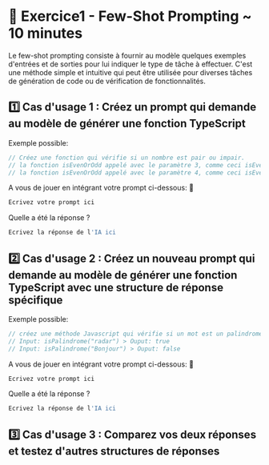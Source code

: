 # 📝 Exercice1 - Few-Shot Prompting ~ 10 minutes
Le few-shot prompting consiste à fournir au modèle quelques exemples d'entrées et de sorties pour lui indiquer le type de tâche à effectuer. C'est une méthode simple et intuitive qui peut être utilisée pour diverses tâches de génération de code ou de vérification de fonctionnalités.

## 1️⃣ Cas d'usage 1 : Créez un prompt qui demande au modèle de générer une fonction TypeScript
Exemple possible:
```typescript
// Créez une fonction qui vérifie si un nombre est pair ou impair.
// la fonction isEvenOrOdd appelé avec le paramètre 3, comme ceci isEvenOrOdd(3), doit me retourner "odd"
// la fonction isEvenOrOdd appelé avec le paramètre 4, comme ceci isEvenOrOdd(4), doit me retourner "even"
```

A vous de jouer en intégrant votre prompt ci-dessous: 👀
```typescript
Ecrivez votre prompt ici
```

Quelle a été la réponse ?
```typescript
Ecrivez la réponse de l'IA ici
```

## 2️⃣ Cas d'usage 2 : Créez un nouveau prompt qui demande au modèle de générer une fonction TypeScript avec une structure de réponse spécifique
Exemple possible:
```typescript
// créez une méthode Javascript qui vérifie si un mot est un palindrome en décrivant avec vos propres mot ce qu'est un palindrome sans écrire le mot palindrome
// Input: isPalindrome("radar") > Ouput: true
// Input: isPalindrome("Bonjour") > Ouput: false
```

A vous de jouer en intégrant votre prompt ci-dessous: 👀
```typescript
Ecrivez votre prompt ici
```

Quelle a été la réponse ?
```typescript
Ecrivez la réponse de l'IA ici
```

## 3️⃣ Cas d'usage 3 : Comparez vos deux réponses et testez d'autres structures de réponses

